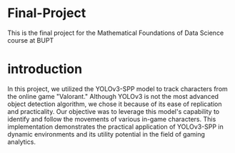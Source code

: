 # Final-Project
  This is the final project for the Mathematical Foundations of Data Science course at BUPT
  
# introduction
  In this project, we utilized the YOLOv3-SPP model to track characters from the online game "Valorant." Although YOLOv3 is not the most advanced object detection algorithm, we chose it because of its ease of replication and       practicality. Our objective was to leverage this model's capability to identify and follow the movements of various in-game characters. This implementation demonstrates the practical application of YOLOv3-SPP in dynamic environments and its utility potential in the field of gaming analytics.

#
  
  
